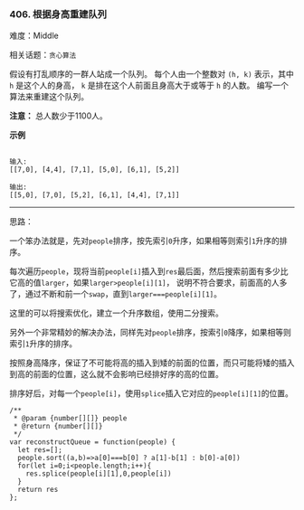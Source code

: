### 406. 根据身高重建队列

难度：Middle

相关话题：`贪心算法`

假设有打乱顺序的一群人站成一个队列。 每个人由一个整数对 `(h, k)` 表示，其中 `h` 是这个人的身高， `k` 是排在这个人前面且身高大于或等于 `h` 的人数。 编写一个算法来重建这个队列。



**注意：** 
总人数少于1100人。



**示例** 



```

输入:
[[7,0], [4,4], [7,1], [5,0], [6,1], [5,2]]

输出:
[[5,0], [7,0], [5,2], [6,1], [4,4], [7,1]]
```



-----

思路：

一个笨办法就是，先对`people`排序，按先索引`0`升序，如果相等则索引`1`升序的排序。

每次遍历`people`，现将当前`people[i]`插入到`res`最后面，然后搜索前面有多少比它高的值`larger`，如果`larger>people[i][1]`，
说明不符合要求，前面高的人多了，通过不断和前一个`swap`，直到`larger===people[i][1]`。

这里的可以将搜索优化，建立一个升序数组，使用二分搜索。

另外一个非常精妙的解决办法，同样先对`people`排序，按索引`0`降序，如果相等则索引`1`升序的排序。

按照身高降序，保证了不可能将高的插入到矮的前面的位置，而只可能将矮的插入到高的前面的位置，这么就不会影响已经排好序的高的位置。

排序好后，对每一个`people[i]`，使用`splice`插入它对应的`people[i][1]`的位置。

```
/**
 * @param {number[][]} people
 * @return {number[][]}
 */
var reconstructQueue = function(people) {
  let res=[];
  people.sort((a,b)=>a[0]===b[0] ? a[1]-b[1] : b[0]-a[0])
  for(let i=0;i<people.length;i++){
    res.splice(people[i][1],0,people[i])
  }
  return res
};
```

